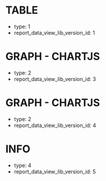 # TABLE
* type:	1
* report_data_view_lib_version_id:	1


# GRAPH - CHARTJS
* type:    2
* report_data_view_lib_version_id:	3


# GRAPH - CHARTJS
* type:	2
* report_data_view_lib_version_id:	4

# INFO
* type: 4
* report_data_view_lib_version_id:  5
